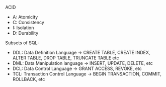 ACID

- A: Atomicity
- C: Consistency
- I: Isolation
- D: Durability

Subsets of SQL:

- DDL: Data Definition Language -> CREATE TABLE, CREATE INDEX, ALTER TABLE, DROP TABLE, TRUNCATE TABLE etc
- DML: Data Manipulation language -> INSERT, UPDATE, DELETE, etc
- DCL: Data Control Language -> GRANT ACCESS, REVOKE, etc
- TCL: Transaction Control Language -> BEGIN TRANSACTION, COMMIT, ROLLBACK, etc
